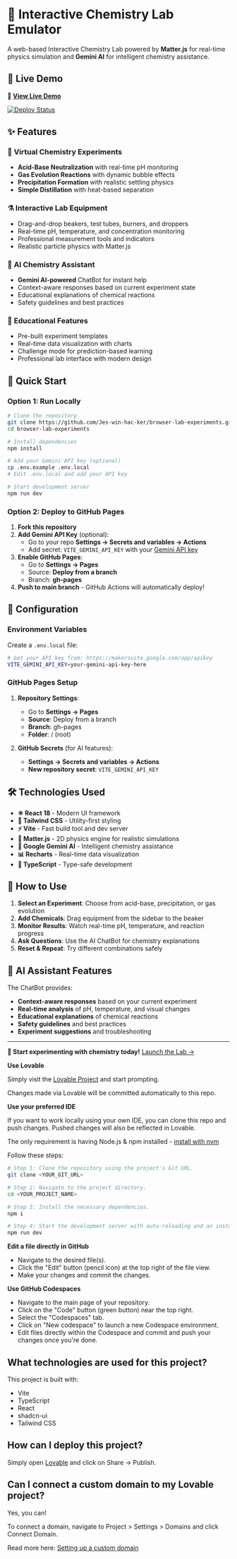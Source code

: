 # 🧪 Interactive Chemistry Lab Emulator

A web-based Interactive Chemistry Lab powered by **Matter.js** for real-time physics simulation and **Gemini AI** for intelligent chemistry assistance.

## 🌟 Live Demo

**🔗 [View Live Demo](https://jes-win-hac-ker.github.io/browser-lab-experiments/)**

[![Deploy Status](https://github.com/Jes-win-hac-ker/browser-lab-experiments/actions/workflows/deploy.yml/badge.svg)](https://github.com/Jes-win-hac-ker/browser-lab-experiments/actions/workflows/deploy.yml)

## ✨ Features

### 🔬 **Virtual Chemistry Experiments**
- **Acid-Base Neutralization** with real-time pH monitoring
- **Gas Evolution Reactions** with dynamic bubble effects  
- **Precipitation Formation** with realistic settling physics
- **Simple Distillation** with heat-based separation

### ⚗️ **Interactive Lab Equipment**
- Drag-and-drop beakers, test tubes, burners, and droppers
- Real-time pH, temperature, and concentration monitoring
- Professional measurement tools and indicators
- Realistic particle physics with Matter.js

### 🤖 **AI Chemistry Assistant**
- **Gemini AI-powered** ChatBot for instant help
- Context-aware responses based on current experiment state
- Educational explanations of chemical reactions
- Safety guidelines and best practices

### 🎯 **Educational Features**
- Pre-built experiment templates
- Real-time data visualization with charts
- Challenge mode for prediction-based learning
- Professional lab interface with modern design

## 🚀 Quick Start

### **Option 1: Run Locally**

```bash
# Clone the repository
git clone https://github.com/Jes-win-hac-ker/browser-lab-experiments.git
cd browser-lab-experiments

# Install dependencies
npm install

# Add your Gemini API key (optional)
cp .env.example .env.local
# Edit .env.local and add your API key

# Start development server
npm run dev
```

### **Option 2: Deploy to GitHub Pages**

1. **Fork this repository**
2. **Add Gemini API Key** (optional):
   - Go to your repo **Settings → Secrets and variables → Actions**
   - Add secret: `VITE_GEMINI_API_KEY` with your [Gemini API key](https://makersuite.google.com/app/apikey)
3. **Enable GitHub Pages**:
   - Go to **Settings → Pages**
   - Source: **Deploy from a branch**
   - Branch: **gh-pages**
4. **Push to main branch** - GitHub Actions will automatically deploy!

## 🔧 Configuration

### **Environment Variables**

Create a `.env.local` file:

```bash
# Get your API key from: https://makersuite.google.com/app/apikey
VITE_GEMINI_API_KEY=your-gemini-api-key-here
```

### **GitHub Pages Setup**

1. **Repository Settings**:
   - Go to **Settings → Pages**
   - **Source**: Deploy from a branch
   - **Branch**: gh-pages
   - **Folder**: / (root)

2. **GitHub Secrets** (for AI features):
   - **Settings → Secrets and variables → Actions**
   - **New repository secret**: `VITE_GEMINI_API_KEY`

## 🛠️ Technologies Used

- **⚛️ React 18** - Modern UI framework
- **🎨 Tailwind CSS** - Utility-first styling
- **⚡ Vite** - Fast build tool and dev server
- **🎲 Matter.js** - 2D physics engine for realistic simulations
- **🤖 Google Gemini AI** - Intelligent chemistry assistance
- **📊 Recharts** - Real-time data visualization
- **🔧 TypeScript** - Type-safe development

## 🧪 How to Use

1. **Select an Experiment**: Choose from acid-base, precipitation, or gas evolution
2. **Add Chemicals**: Drag equipment from the sidebar to the beaker
3. **Monitor Results**: Watch real-time pH, temperature, and reaction progress
4. **Ask Questions**: Use the AI ChatBot for chemistry explanations
5. **Reset & Repeat**: Try different combinations safely

## 🤖 AI Assistant Features

The ChatBot provides:
- **Context-aware responses** based on your current experiment
- **Real-time analysis** of pH, temperature, and visual changes
- **Educational explanations** of chemical reactions
- **Safety guidelines** and best practices
- **Experiment suggestions** and troubleshooting

---

**🧪 Start experimenting with chemistry today!** [Launch the Lab →](https://jes-win-hac-ker.github.io/browser-lab-experiments/)

**Use Lovable**

Simply visit the [Lovable Project](https://lovable.dev/projects/115ff1ee-abd4-477e-8549-dc10a506817c) and start prompting.

Changes made via Lovable will be committed automatically to this repo.

**Use your preferred IDE**

If you want to work locally using your own IDE, you can clone this repo and push changes. Pushed changes will also be reflected in Lovable.

The only requirement is having Node.js & npm installed - [install with nvm](https://github.com/nvm-sh/nvm#installing-and-updating)

Follow these steps:

```sh
# Step 1: Clone the repository using the project's Git URL.
git clone <YOUR_GIT_URL>

# Step 2: Navigate to the project directory.
cd <YOUR_PROJECT_NAME>

# Step 3: Install the necessary dependencies.
npm i

# Step 4: Start the development server with auto-reloading and an instant preview.
npm run dev
```

**Edit a file directly in GitHub**

- Navigate to the desired file(s).
- Click the "Edit" button (pencil icon) at the top right of the file view.
- Make your changes and commit the changes.

**Use GitHub Codespaces**

- Navigate to the main page of your repository.
- Click on the "Code" button (green button) near the top right.
- Select the "Codespaces" tab.
- Click on "New codespace" to launch a new Codespace environment.
- Edit files directly within the Codespace and commit and push your changes once you're done.

## What technologies are used for this project?

This project is built with:

- Vite
- TypeScript
- React
- shadcn-ui
- Tailwind CSS

## How can I deploy this project?

Simply open [Lovable](https://lovable.dev/projects/115ff1ee-abd4-477e-8549-dc10a506817c) and click on Share -> Publish.

## Can I connect a custom domain to my Lovable project?

Yes, you can!

To connect a domain, navigate to Project > Settings > Domains and click Connect Domain.

Read more here: [Setting up a custom domain](https://docs.lovable.dev/features/custom-domain#custom-domain)
